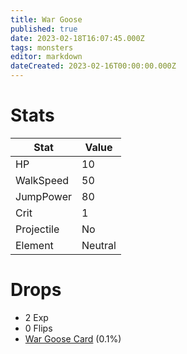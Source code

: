 ```yaml
---
title: War Goose
published: true
date: 2023-02-18T16:07:45.000Z
tags: monsters
editor: markdown
dateCreated: 2023-02-16T00:00:00.000Z
---
```


# Stats
|Stat|Value|
|-|-|
|HP|10|
|WalkSpeed|50|
|JumpPower|80|
|Crit|1|
|Projectile|No|
|Element|Neutral|

# Drops
 * 2 Exp
 * 0 Flips
 * [War Goose Card](/items/war-goose-card.md) (0.1%)
